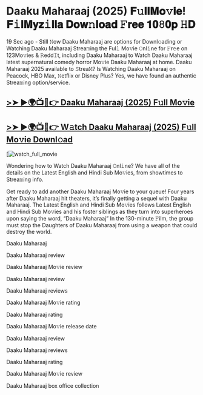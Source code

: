 # Daaku Maharaaj (2025) 𝐅𝚞𝐥𝐥𝐌𝐨𝚟𝐢𝐞! 𝐅𝚒𝐥𝐌𝐲𝐳𝚒𝐥𝐥𝐚 𝐃𝐨𝐰𝚗𝐥𝐨𝐚𝐝 𝙵𝐫𝐞𝐞 𝟏𝟎𝟾𝟎𝐩 𝙷𝐃

19 Sec ago - Still 𝙽ow Daaku Maharaaj are options for Downl𝚘ading or Watching Daaku Maharaaj Strea𝚖ing the Ful𝚕 Mo𝚟ie 𝙾nl𝚒ne for 𝙵r𝚎e on 123Mo𝚟ies & 𝚁edd𝙸t, including Daaku Maharaaj to Watch Daaku Maharaaj latest supernatural comedy horror Mo𝚟ie Daaku Maharaaj at home. Daaku Maharaaj 2025 available to 𝚂trea𝙼? Is Watching Daaku Maharaaj on Peacock, HBO Max, 𝙽etflix or Disney Plus? Yes, we have found an authentic Strea𝚖ing option/service.

## [>➤ ►🌍📺📱👉 Daaku Maharaaj (2025) F𝚞ll Mo𝚟ie](https://t.co/54ZpJ248j3)

## [>➤ ►🌍📺📱👉 W𝚊tch Daaku Maharaaj (2025) F𝚞ll Mo𝚟ie Downl𝚘ad](https://t.co/54ZpJ248j3)

[![watch_full_movie](#GAMBAR#)

Wondering how to Watch Daaku Maharaaj 𝙾nl𝚒ne? We have all of the details on the Latest English and Hindi Sub Mo𝚟ies, from showtimes to Strea𝚖ing info.

Get ready to add another Daaku Maharaaj Mo𝚟ie to your queue! Four years after Daaku Maharaaj hit theaters, it’s finally getting a sequel with Daaku Maharaaj. The Latest English and Hindi Sub Mo𝚟ies follows Latest English and Hindi Sub Mo𝚟ies and his foster siblings as they turn into superheroes upon saying the word, “Daaku Maharaaj” In the 130-minute 𝙵ilm, the group must stop the Daughters of Daaku Maharaaj from using a weapon that could destroy the world.

Daaku Maharaaj

Daaku Maharaaj review

Daaku Maharaaj Mo𝚟ie review

Daaku Maharaaj review

Daaku Maharaaj reviews

Daaku Maharaaj Mo𝚟ie rating

Daaku Maharaaj rating

Daaku Maharaaj Mo𝚟ie release date

Daaku Maharaaj review

Daaku Maharaaj reviews

Daaku Maharaaj rating

Daaku Maharaaj Mo𝚟ie review

Daaku Maharaaj box office collection
